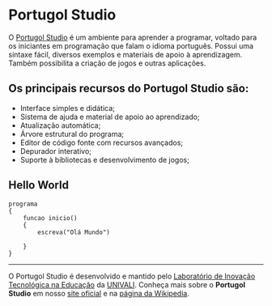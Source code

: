 # Portugol Studio
O [Portugol Studio](http://lite.acad.univali.br/portugol/) é um ambiente para aprender a programar, voltado para os iniciantes em programação que falam o idioma português. Possui uma sintaxe fácil, diversos exemplos e materiais de apoio à aprendizagem. Também possibilita a criação de jogos e outras aplicações.

## Os principais recursos do Portugol Studio são:
- Interface simples e didática;
- Sistema de ajuda e material de apoio ao aprendizado;
- Atualização automática;
- Árvore estrutural do programa;
- Editor de código fonte com recursos avançados;
- Depurador interativo;
- Suporte à bibliotecas e desenvolvimento de jogos;

## Hello World
```
programa
{
	funcao inicio()
	{
		escreva("Olá Mundo")

	}
}
```

------------------

O Portugol Studio é desenvolvido e mantido pelo [Laboratório de Inovação Tecnológica na Educação](http://lite.acad.univali.br/en/) da [UNIVALI](https://www.univali.br/Paginas/default.aspx). Conheça mais sobre o <b>Portugol Studio</b> em nosso [site oficial](http://lite.acad.univali.br/portugol/) e na [página da Wikipedia](https://pt.wikipedia.org/wiki/Portugol_Studio).
